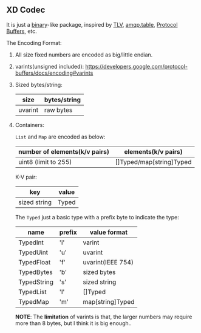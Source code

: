 ## XD Codec

It is just a [binary](https://golang.org/pkg/encoding/binary/)-like package, inspired by [TLV](https://en.wikipedia.org/wiki/Type-length-value), [amqp.table](https://www.amqp.org/), [Protocol Buffers](https://developers.google.com/protocol-buffers/), etc.


The Encoding Format:

1. All size fixed numbers are encoded as big/little endian.

2. varints(unsigned included): https://developers.google.com/protocol-buffers/docs/encoding#varints

3. Sized bytes/string:

    | size    | bytes/string |
    |---------|--------------|
    | uvarint | raw bytes    |

5. Containers:

    `List` and `Map` are encoded as below:

    | number of elements(k/v pairs) | elements(k/v pairs)      |
    |-------------------------------|--------------------------|
    | uint8 (limit to 255)          | []Typed/map[string]Typed |

    K-V pair:

    | key          | value |
    |--------------|-------|
    | sized string | Typed |

    The `Typed` just a basic type with a prefix byte to indicate the type:

    | name        | prefix | value format      |
    |-------------|--------|-------------------|
    | TypedInt    | 'i'    | varint            |
    | TypedUint   | 'u'    | uvarint           |
    | TypedFloat  | 'f'    | uvarint(IEEE 754) |
    | TypedBytes  | 'b'    | sized bytes       |
    | TypedString | 's'    | sized string      |
    | TypedList   | 'l'    | []Typed           |
    | TypedMap    | 'm'    | map[string]Typed  |

    **NOTE**: The **limitation** of varints is that, the larger numbers may require more than 8 bytes, but I think it is big enough..
